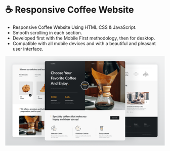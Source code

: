 # ☕ Responsive Coffee Website

-   Responsive Coffee Website Using HTML CSS & JavaScript.
-   Smooth scrolling in each section.
-   Developed first with the Mobile First methodology, then for desktop.
-   Compatible with all mobile devices and with a beautiful and pleasant user interface.

![preview img](/preview.png)

